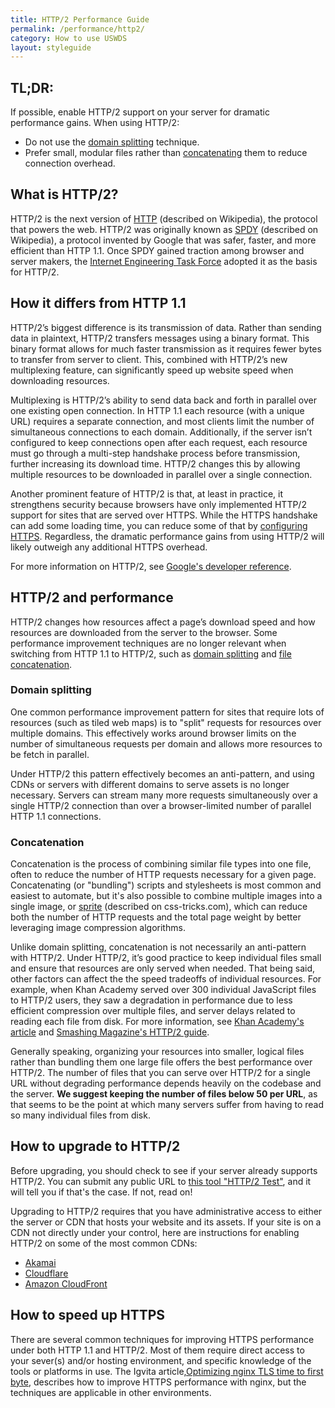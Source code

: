 ```yaml
---
title: HTTP/2 Performance Guide
permalink: /performance/http2/
category: How to use USWDS
layout: styleguide
---
```


## TL;DR:

If possible, enable HTTP/2 support on your server for dramatic performance gains. When using HTTP/2:

* Do not use the [domain splitting](#domain-splitting) technique.
* Prefer small, modular files rather than [concatenating](#concatenation) them to reduce connection overhead.

## What is HTTP/2?

HTTP/2 is the next version of [HTTP] (described on Wikipedia), the protocol that powers the web. HTTP/2 was originally known as [SPDY] (described on Wikipedia), a protocol invented by Google that was safer, faster, and more efficient than HTTP 1.1. Once SPDY gained traction among browser and server makers, the [Internet Engineering Task Force][IETF] adopted it as the basis for HTTP/2.

## How it differs from HTTP 1.1

HTTP/2’s biggest difference is its transmission of data. Rather than sending data in plaintext, HTTP/2 transfers messages using a binary format. This binary format allows for much faster transmission as it requires fewer bytes to transfer from server to client. This, combined with HTTP/2’s new multiplexing feature, can significantly speed up website speed when downloading resources.

Multiplexing is HTTP/2’s ability to send data back and forth in parallel over one existing open connection. In HTTP 1.1 each resource (with a unique URL) requires a separate connection, and most clients limit the number of simultaneous connections to each domain. Additionally, if the server isn’t configured to keep connections open after each request, each resource must go through a multi-step handshake process before transmission, further increasing its download time. HTTP/2 changes this by allowing multiple resources to be downloaded in parallel over a single connection.

Another prominent feature of HTTP/2 is that, at least in practice, it strengthens security because browsers have only implemented HTTP/2 support for sites that are served over HTTPS. While the HTTPS handshake can add some loading time, you can reduce some of that by [configuring HTTPS](#how-to-speed-up-https). Regardless, the dramatic performance gains from using HTTP/2 will likely outweigh any additional HTTPS overhead.

For more information on HTTP/2, see [Google's developer reference](https://developers.google.com/web/fundamentals/performance/http2/).

## HTTP/2 and performance

HTTP/2 changes how resources affect a page’s download speed and how resources are downloaded from the server to the browser. Some performance improvement techniques are no longer relevant when switching from HTTP 1.1 to HTTP/2, such as [domain splitting](#domain-splitting) and [file concatenation](#concatenation).

### Domain splitting

One common performance improvement pattern for sites that require lots of resources (such as tiled web maps) is to "split" requests for resources over multiple domains. This effectively works around browser limits on the number of simultaneous requests per domain and allows more resources to be fetch in parallel.

Under HTTP/2 this pattern effectively becomes an anti-pattern, and using CDNs or servers with different domains to serve assets is no longer necessary. Servers can stream many more requests simultaneously over a single HTTP/2 connection than over a browser-limited number of parallel HTTP 1.1 connections.

### Concatenation

Concatenation is the process of combining similar file types into one file, often to reduce the number of HTTP requests necessary for a given page. Concatenating (or "bundling") scripts and stylesheets is most common and easiest to automate, but it's also possible to combine multiple images into a single image, or [sprite](https://css-tricks.com/css-sprites/) (described on css-tricks.com), which can reduce both the number of HTTP requests and the total page weight by better leveraging image compression algorithms.

Unlike domain splitting, concatenation is not necessarily an anti-pattern with HTTP/2. Under HTTP/2, it’s good practice to keep individual files small and ensure that resources are only served when needed. That being said, other factors can affect the the speed tradeoffs of individual resources. For example, when Khan Academy served over 300 individual JavaScript files to HTTP/2 users, they saw a degradation in performance due to less efficient compression over multiple files, and server delays related to reading each file from disk. For more information, see [Khan Academy's article](http://engineering.khanacademy.org/posts/js-packaging-http2.htm) and [Smashing Magazine's HTTP/2 guide](https://www.smashingmagazine.com/2016/02/getting-ready-for-http2/).

Generally speaking, organizing your resources into smaller, logical files rather than bundling them one large file offers the best performance over HTTP/2. The number of files that you can serve over HTTP/2 for a single URL without degrading performance depends heavily on the codebase and the server. **We suggest keeping the number of files below 50 per URL**, as that seems to be the point at which many servers suffer from having to read so many individual files from disk.

## How to upgrade to HTTP/2

Before upgrading, you should check to see if your server already supports HTTP/2. You can submit any public URL to [this tool "HTTP/2 Test"](https://tools.keycdn.com/http2-test), and it will tell you if that's the case. If not, read on!

Upgrading to HTTP/2 requires that you have administrative access to either the server or CDN that hosts your website and its assets. If your site is on a CDN not directly under your control, here are instructions for enabling HTTP/2 on some of the most common CDNs:

- [Akamai](https://community.akamai.com/community/web-performance/blog/2015/01/26/enabling-http2-h2-in-akamai)
- [Cloudflare](https://www.cloudflare.com/website-optimization/http2/)
- [Amazon CloudFront](https://aws.amazon.com/about-aws/whats-new/2016/09/amazon-cloudfront-now-supports-http2/)

## How to speed up HTTPS

There are several common techniques for improving HTTPS performance under both HTTP 1.1 and HTTP/2. Most of them require direct access to your sever(s) and/or hosting environment, and specific knowledge of the tools or platforms in use. The Igvita article,[Optimizing nginx TLS time to first byte](https://www.igvita.com/2013/12/16/optimizing-nginx-tls-time-to-first-byte/), describes how to improve HTTPS performance with nginx, but the techniques are applicable in other environments.

[HTTP]: https://en.wikipedia.org/wiki/Hypertext_Transfer_Protocol
[SPDY]: https://en.wikipedia.org/wiki/SPDY
[IETF]: http://www.ietf.org/
